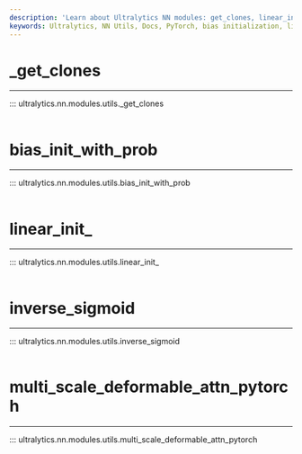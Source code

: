 ```yaml
---
description: 'Learn about Ultralytics NN modules: get_clones, linear_init_, and multi_scale_deformable_attn_pytorch. Code examples and usage tips.'
keywords: Ultralytics, NN Utils, Docs, PyTorch, bias initialization, linear initialization, multi-scale deformable attention
---
```


# _get_clones
---
::: ultralytics.nn.modules.utils._get_clones
<br><br>

# bias_init_with_prob
---
::: ultralytics.nn.modules.utils.bias_init_with_prob
<br><br>

# linear_init_
---
::: ultralytics.nn.modules.utils.linear_init_
<br><br>

# inverse_sigmoid
---
::: ultralytics.nn.modules.utils.inverse_sigmoid
<br><br>

# multi_scale_deformable_attn_pytorch
---
::: ultralytics.nn.modules.utils.multi_scale_deformable_attn_pytorch
<br><br>
